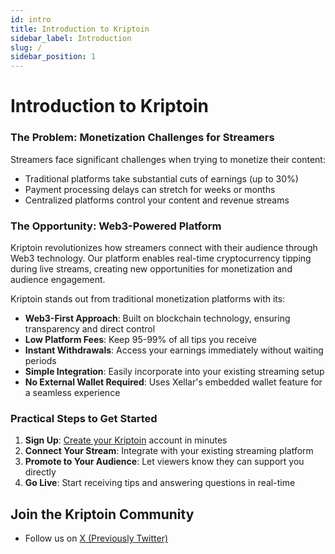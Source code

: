 ```yaml
---
id: intro
title: Introduction to Kriptoin
sidebar_label: Introduction
slug: /
sidebar_position: 1
---
```


# Introduction to Kriptoin

### The Problem: Monetization Challenges for Streamers

Streamers face significant challenges when trying to monetize their content:

- Traditional platforms take substantial cuts of earnings (up to 30%)
- Payment processing delays can stretch for weeks or months
- Centralized platforms control your content and revenue streams

### The Opportunity: Web3-Powered Platform

Kriptoin revolutionizes how streamers connect with their audience through Web3 technology. Our platform enables real-time cryptocurrency tipping during live streams, creating new opportunities for monetization and audience engagement.

Kriptoin stands out from traditional monetization platforms with its:

- **Web3-First Approach**: Built on blockchain technology, ensuring transparency and direct control
- **Low Platform Fees**: Keep 95-99% of all tips you receive
- **Instant Withdrawals**: Access your earnings immediately without waiting periods
- **Simple Integration**: Easily incorporate into your existing streaming setup
- **No External Wallet Required**: Uses Xellar's embedded wallet feature for a seamless experience

### Practical Steps to Get Started

1. **Sign Up**: [Create your Kriptoin](https://kriptoin.xyz/dashboard) account in minutes
2. **Connect Your Stream**: Integrate with your existing streaming platform
3. **Promote to Your Audience**: Let viewers know they can support you directly
4. **Go Live**: Start receiving tips and answering questions in real-time

## Join the Kriptoin Community

- Follow us on [X (Previously Twitter)](https://x.com/kriptoin_xyz)
